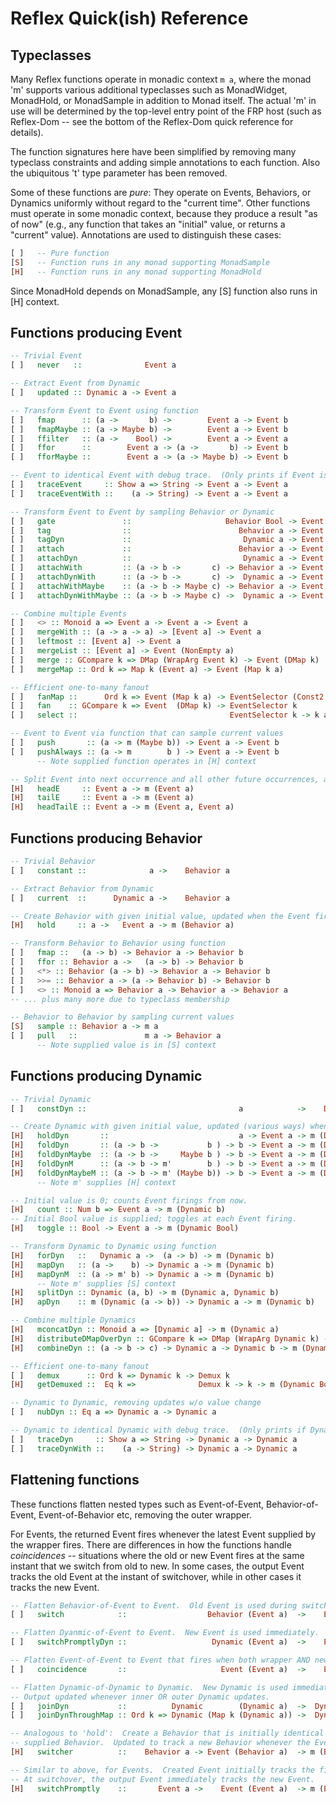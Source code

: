 # Reflex Quick(ish) Reference

## Typeclasses

Many Reflex functions operate in monadic context `m a`, where the monad 'm' supports various additional typeclasses such as MonadWidget, MonadHold, or MonadSample in addition to Monad itself.  The actual 'm' in use will be determined by the top-level entry point of the FRP host (such as Reflex-Dom -- see the bottom of the Reflex-Dom quick reference for details).

The function signatures here have been simplified by removing many typeclass constraints and adding simple annotations to each function.  Also the ubiquitous 't' type parameter has been removed.

Some of these functions are *pure*:  They operate on Events, Behaviors, or Dynamics uniformly without regard to the "current time".  Other functions must operate in some monadic context, because they produce a result "as of now"  (e.g., any function that takes an "initial" value, or returns a "current" value).  Annotations are used to distinguish these cases:

```haskell
[ ]   -- Pure function
[S]   -- Function runs in any monad supporting MonadSample
[H]   -- Function runs in any monad supporting MonadHold
```

Since MonadHold depends on MonadSample, any [S] function also runs in [H] context.

## Functions producing Event

```haskell
-- Trivial Event
[ ]   never   ::              Event a

-- Extract Event from Dynamic
[ ]   updated :: Dynamic a -> Event a

-- Transform Event to Event using function
[ ]   fmap      :: (a ->       b) ->        Event a -> Event b
[ ]   fmapMaybe :: (a -> Maybe b) ->        Event a -> Event b
[ ]   ffilter   :: (a ->    Bool) ->        Event a -> Event a
[ ]   ffor      ::        Event a -> (a ->       b) -> Event b
[ ]   fforMaybe ::        Event a -> (a -> Maybe b) -> Event b

-- Event to identical Event with debug trace.  (Only prints if Event is ultimately used.)
[ ]   traceEvent     :: Show a => String -> Event a -> Event a
[ ]   traceEventWith ::    (a -> String) -> Event a -> Event a

-- Transform Event to Event by sampling Behavior or Dynamic
[ ]   gate               ::                     Behavior Bool -> Event a -> Event a
[ ]   tag                ::                        Behavior a -> Event b -> Event a
[ ]   tagDyn             ::                         Dynamic a -> Event b -> Event a
[ ]   attach             ::                        Behavior a -> Event b -> Event (a, b)
[ ]   attachDyn          ::                         Dynamic a -> Event b -> Event (a, b)
[ ]   attachWith         :: (a -> b ->       c) -> Behavior a -> Event b -> Event c
[ ]   attachDynWith      :: (a -> b ->       c) ->  Dynamic a -> Event b -> Event c
[ ]   attachWithMaybe    :: (a -> b -> Maybe c) -> Behavior a -> Event b -> Event c
[ ]   attachDynWithMaybe :: (a -> b -> Maybe c) ->  Dynamic a -> Event b -> Event c

-- Combine multiple Events
[ ]   <> :: Monoid a => Event a -> Event a -> Event a
[ ]   mergeWith :: (a -> a -> a) -> [Event a] -> Event a
[ ]   leftmost :: [Event a] -> Event a
[ ]   mergeList :: [Event a] -> Event (NonEmpty a)
[ ]   merge :: GCompare k => DMap (WrapArg Event k) -> Event (DMap k)
[ ]   mergeMap :: Ord k => Map k (Event a) -> Event (Map k a)

-- Efficient one-to-many fanout
[ ]   fanMap ::      Ord k => Event (Map k a) -> EventSelector (Const2 k a)
[ ]   fan    :: GCompare k => Event  (DMap k) -> EventSelector k
[ ]   select ::                                  EventSelector k -> k a -> Event a

-- Event to Event via function that can sample current values
[ ]   push       :: (a -> m (Maybe b)) -> Event a -> Event b
[ ]   pushAlways :: (a -> m        b ) -> Event a -> Event b
      -- Note supplied function operates in [H] context

-- Split Event into next occurrence and all other future occurrences, as of now.
[H]   headE     :: Event a -> m (Event a)
[H]   tailE     :: Event a -> m (Event a)
[H]   headTailE :: Event a -> m (Event a, Event a)
```

## Functions producing Behavior

```haskell
-- Trivial Behavior
[ ]   constant ::              a ->    Behavior a

-- Extract Behavior from Dynamic
[ ]   current  ::      Dynamic a ->    Behavior a

-- Create Behavior with given initial value, updated when the Event fires.
[H]   hold     :: a ->   Event a -> m (Behavior a)

-- Transform Behavior to Behavior using function
[ ]   fmap ::   (a -> b) -> Behavior a -> Behavior b
[ ]   ffor :: Behavior a ->   (a -> b) -> Behavior b
[ ]   <*> :: Behavior (a -> b) -> Behavior a -> Behavior b
[ ]   >>= :: Behavior a -> (a -> Behavior b) -> Behavior b
[ ]   <> :: Monoid a => Behavior a -> Behavior a -> Behavior a
-- ... plus many more due to typeclass membership

-- Behavior to Behavior by sampling current values
[S]   sample :: Behavior a -> m a
[ ]   pull   ::               m a -> Behavior a
      -- Note supplied value is in [S] context
```

## Functions producing Dynamic

```haskell
-- Trivial Dynamic
[ ]   constDyn ::                                  a            ->    Dynamic a

-- Create Dynamic with given initial value, updated (various ways) when the Event fires.
[H]   holdDyn       ::                             a -> Event a -> m (Dynamic a)
[H]   foldDyn       :: (a -> b ->           b ) -> b -> Event a -> m (Dynamic b)
[H]   foldDynMaybe  :: (a -> b ->     Maybe b ) -> b -> Event a -> m (Dynamic b)
[H]   foldDynM      :: (a -> b -> m'        b ) -> b -> Event a -> m (Dynamic b)
[H]   foldDynMaybeM :: (a -> b -> m' (Maybe b)) -> b -> Event a -> m (Dynamic b)
      -- Note m' supplies [H] context

-- Initial value is 0; counts Event firings from now.
[H]   count :: Num b => Event a -> m (Dynamic b)
-- Initial Bool value is supplied; toggles at each Event firing.
[H]   toggle :: Bool -> Event a -> m (Dynamic Bool)

-- Transform Dynamic to Dynamic using function
[H]   forDyn   ::   Dynamic a ->  (a -> b) -> m (Dynamic b)
[H]   mapDyn   :: (a ->    b) -> Dynamic a -> m (Dynamic b)
[H]   mapDynM  :: (a -> m' b) -> Dynamic a -> m (Dynamic b)
      -- Note m' supplies [S] context
[H]   splitDyn :: Dynamic (a, b) -> m (Dynamic a, Dynamic b)
[H]   apDyn    :: m (Dynamic (a -> b)) -> Dynamic a -> m (Dynamic b)

-- Combine multiple Dynamics
[H]   mconcatDyn :: Monoid a => [Dynamic a] -> m (Dynamic a)
[H]   distributeDMapOverDyn :: GCompare k => DMap (WrapArg Dynamic k) -> m (Dynamic (DMap k))
[H]   combineDyn :: (a -> b -> c) -> Dynamic a -> Dynamic b -> m (Dynamic c)

-- Efficient one-to-many fanout
[ ]   demux      :: Ord k => Dynamic k -> Demux k
[H]   getDemuxed ::  Eq k =>              Demux k -> k -> m (Dynamic Bool)

-- Dynamic to Dynamic, removing updates w/o value change
[ ]   nubDyn :: Eq a => Dynamic a -> Dynamic a

-- Dynamic to identical Dynamic with debug trace.  (Only prints if Dynamic is ultimately used.)
[ ]   traceDyn     :: Show a => String -> Dynamic a -> Dynamic a
[ ]   traceDynWith ::    (a -> String) -> Dynamic a -> Dynamic a
```

## Flattening functions

These functions flatten nested types such as Event-of-Event, Behavior-of-Event, Event-of-Behavior etc, removing the outer wrapper.

For Events, the returned Event fires whenever the latest Event supplied by the wrapper fires.  There are differences in how the functions handle *coincidences* -- situations where the old or new Event fires at the same instant that we switch from old to new.  In some cases, the output Event tracks the old Event at the instant of switchover, while in other cases it tracks the new Event.

```haskell
-- Flatten Behavior-of-Event to Event.  Old Event is used during switchover.
[ ]   switch            ::                  Behavior (Event a)  ->    Event a

-- Flatten Dyanmic-of-Event to Event.  New Event is used immediately.
[ ]   switchPromptlyDyn ::                   Dynamic (Event a)  ->    Event a

-- Flatten Event-of-Event to Event that fires when both wrapper AND new Event fire.
[ ]   coincidence       ::                     Event (Event a)  ->    Event a

-- Flatten Dynamic-of-Dynamic to Dynamic.  New Dynamic is used immediately.
-- Output updated whenever inner OR outer Dynamic updates. 
[ ]   joinDyn           ::          Dynamic        (Dynamic a)  ->  Dynamic a
[ ]   joinDynThroughMap :: Ord k => Dynamic (Map k (Dynamic a)) ->  Dynamic (Map k a)

-- Analogous to 'hold':  Create a Behavior that is initially identical to the
-- supplied Behavior.  Updated to track a new Behavior whenever the Event fires.
[H]   switcher          ::    Behavior a -> Event (Behavior a)  -> m (Behavior a)

-- Similar to above, for Events.  Created Event initially tracks the first argument.
-- At switchover, the output Event immediately tracks the new Event.
[H]   switchPromptly    ::       Event a ->    Event (Event a)  -> m (Event a)
```
